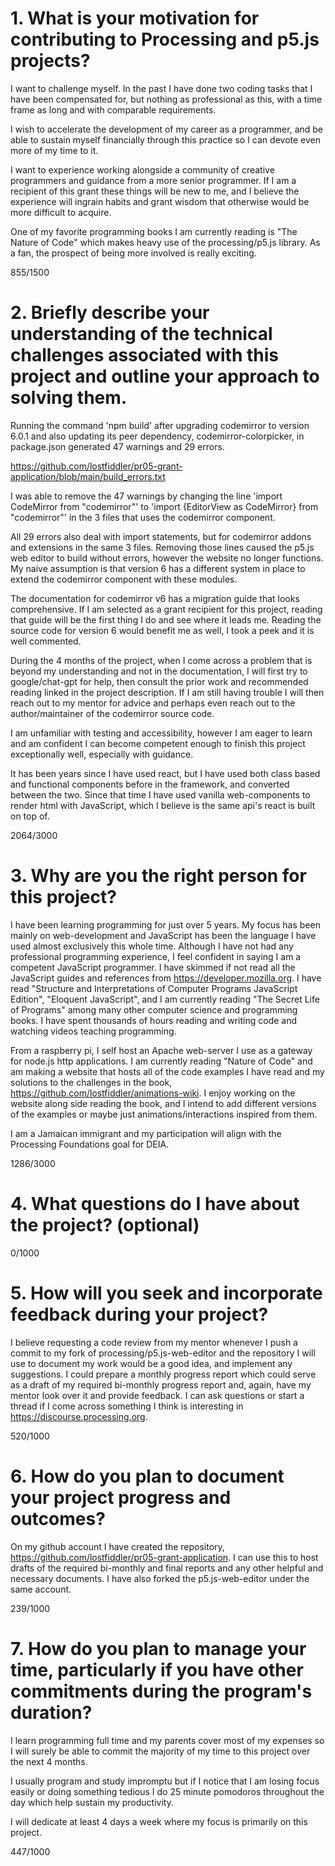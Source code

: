 # 1. What is your motivation for contributing to Processing and p5.js projects?

I want to challenge myself. In the past I have done two coding tasks that I
have been compensated for, but nothing as professional as this, with a
time frame as long and with comparable requirements.

I wish to accelerate the development of my career as a programmer, and be able
to sustain myself financially through this practice so I can devote even more of
my time to it.

I want to experience working alongside a community of creative programmers and
guidance from a more senior programmer. If I am a recipient of this grant these
things will be new to me, and I believe the experience will ingrain habits and
grant wisdom that otherwise would be more difficult to acquire.

One of my favorite programming books I am currently reading is "The Nature of
Code" which makes heavy use of the processing/p5.js library. As a fan, the
prospect of being more involved is really exciting.

855/1500

# 2. Briefly describe your understanding of the technical challenges associated with this project and outline your approach to solving them.

Running the command 'npm build' after upgrading codemirror to version 6.0.1 and
also updating its peer dependency, codemirror-colorpicker, in package.json
generated 47 warnings and 29 errors.

https://github.com/lostfiddler/pr05-grant-application/blob/main/build_errors.txt

I was able to remove the 47 warnings by changing the
line 'import CodeMirror from "codemirror"' to 'import {EditorView as
CodeMirror} from "codemirror"' in the 3 files that uses the codemirror
component.

All 29 errors also deal with import statements, but for codemirror addons and
extensions in the same 3 files. Removing those lines caused the p5.js web
editor to build without errors, however the website no longer functions. My
naive assumption is that version 6 has a different system in place to extend
the codemirror component with these modules.

The documentation for codemirror v6 has a migration guide that looks
comprehensive. If I am selected as a grant recipient for this project, reading
that guide will be the first thing I do and see where it leads me. Reading the
source code for version 6 would benefit me as well, I took a peek and it is
well commented.

During the 4 months of the project, when I come across a problem that is beyond
my understanding and not in the documentation, I will first try to
google/chat-gpt for help, then consult the prior work and recommended reading
linked in the project description. If I am still having trouble I will then
reach out to my mentor for advice and perhaps even reach out to the
author/maintainer of the codemirror source code.

I am unfamiliar with testing and accessibility, however I am eager to
learn and am confident I can become competent enough to finish this project
exceptionally well, especially with guidance.

It has been years since I have used react, but I have used both class based and
functional components before in the framework, and converted between the two.
Since that time I have used vanilla web-components to render html with
JavaScript, which I believe is the same api's react is built on top of.

2064/3000

# 3. Why are you the right person for this project?

I have been learning programming for just over 5 years. My focus has been
mainly on web-development and JavaScript has been the language I have used
almost exclusively this whole time. Although I have not had any professional
programming experience, I feel confident in saying I am a competent JavaScript
programmer. I have skimmed if not read all the JavaScript guides and references
from https://developer.mozilla.org. I have read "Structure and Interpretations
of Computer Programs JavaScript Edition", "Eloquent JavaScript", and I am
currently reading "The Secret Life of Programs" among many other computer
science and programming books. I have spent thousands of hours reading and
writing code and watching videos teaching programming.

From a raspberry pi, I self host an Apache web-server I use as a gateway for
node.js http applications. I am currently reading "Nature of Code" and am
making a website that hosts all of the code examples I have read and my
solutions to the challenges in the book,
https://github.com/lostfiddler/animations-wiki. I enjoy working on the website
along side reading the book, and I intend to add different versions of the
examples or maybe just animations/interactions inspired from them.

I am a Jamaican immigrant and my participation will align with the Processing
Foundations goal for DEIA.

1286/3000

# 4. What questions do I have about the project? (optional)

0/1000

# 5. How will you seek and incorporate feedback during your project?

I believe requesting a code review from my mentor whenever I push a commit to
my fork of processing/p5.js-web-editor and the repository I will use to
document my work would be a good idea, and implement any suggestions. I could
prepare a monthly progress report which could serve as a draft of my required
bi-monthly progress report and, again, have my mentor look over it and provide
feedback. I can ask questions or start a thread if I come across something I
think is interesting in https://discourse.processing.org.

520/1000

# 6. How do you plan to document your project progress and outcomes?

On my github account I have created the repository,
https://github.com/lostfiddler/pr05-grant-application. I can use this to host
drafts of the required bi-monthly and final reports and any other helpful and
necessary documents. I have also forked the p5.js-web-editor under the same
account.

239/1000

# 7. How do you plan to manage your time, particularly if you have other commitments during the program's duration?

I learn programming full time and my parents cover most of my expenses so
I will surely be able to commit the majority of my time to this project over
the next 4 months.

I usually program and study impromptu but if I notice that I am losing focus
easily or doing something tedious I do 25 minute pomodoros throughout the day
which help sustain my productivity.

I will dedicate at least 4 days a week where my focus is primarily on this project.

447/1000
